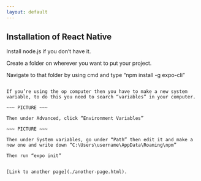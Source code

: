 ```yaml
---
layout: default
---
```


## Installation of React Native

Install node.js if you don’t have it.

Create a folder on wherever you want to put your project.

Navigate to that folder by using cmd and type “npm install -g expo-cli”

~~~ PICTURE ~~~

If you’re using the op computer then you have to make a new system variable, to do this you need to search “variables” in your computer.

~~~ PICTURE ~~~

Then under Advanced, click “Environment Variables”

~~~ PICTURE ~~~

Then under System variables, go under “Path” then edit it and make a new one and write down “C:\Users\username\AppData\Roaming\npm”

Then run “expo init”


[Link to another page](./another-page.html).

